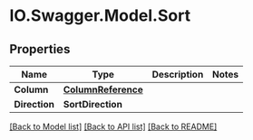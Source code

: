 # IO.Swagger.Model.Sort
## Properties

Name | Type | Description | Notes
------------ | ------------- | ------------- | -------------
**Column** | [**ColumnReference**](ColumnReference.md) |  | 
**Direction** | **SortDirection** |  | 

[[Back to Model list]](../README.md#documentation-for-models) [[Back to API list]](../README.md#documentation-for-api-endpoints) [[Back to README]](../README.md)

